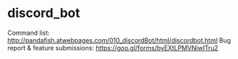 # discord_bot


Command list: http://pandafish.atwebpages.com/010_discordBot/html/discordbot.html
Bug report & feature submissions: https://goo.gl/forms/byEXtLPMVNiwITru2
